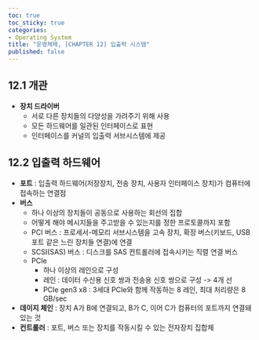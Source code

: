 ```yaml
---
toc: true
toc_sticky: true
categories:
- Operating System
title: "운영체제, [CHAPTER 12] 입출력 시스템"
published: false
---
```


## 12.1 개관
- **장치 드라이버**<br>
    - 서로 다른 장치들의 다양성을 가려주기 위해 사용
    - 모든 하드웨어를 일관된 인터페이스로 표현
    - 인터페이스를 커널의 입출력 서브시스템에 제공

## 12.2 입출력 하드웨어
- **포트** : 입출력 하드웨어(저장장치, 전송 장치, 사용자 인터페이스 장치)가 컴퓨터에 접속하는 연결점
- **버스**<br>
    - 하나 이상의 장치들이 공동으로 사용하는 회선의 집합
    - 어떻게 해야 메시지들을 주고받을 수 있는지를 정한 프로토콜까지 포함
    - PCI 버스 : 프로세서-메모리 서브시스템을 고속 장치, 확장 버스(키보드, USB 포트 같은 느린 장치들 연결)에 연결
    - SCSI(SAS) 버스 : 디스크를 SAS 컨트롤러에 접속시키는 직렬 연결 버스
    - PCIe
        - 하나 이상의 레인으로 구성
        - 레인 : 데이터 수신용 신호 쌍과 전송용 신호 쌍으로 구성 -> 4개 선
        - PCIe gen3 x8 : 3세대 PCIe와 함께 작동하는 8 레인, 최대 처리량은 8 GB/sec  
- **데이지 체인** : 장치 A가 B에 연결되고, B가 C, 이어 C가 컴퓨터의 포트까지 연결돼있는 것
- **컨트롤러**  : 포트, 버스 또는 장치를 작동시킬 수 있는 전자장치 집합체